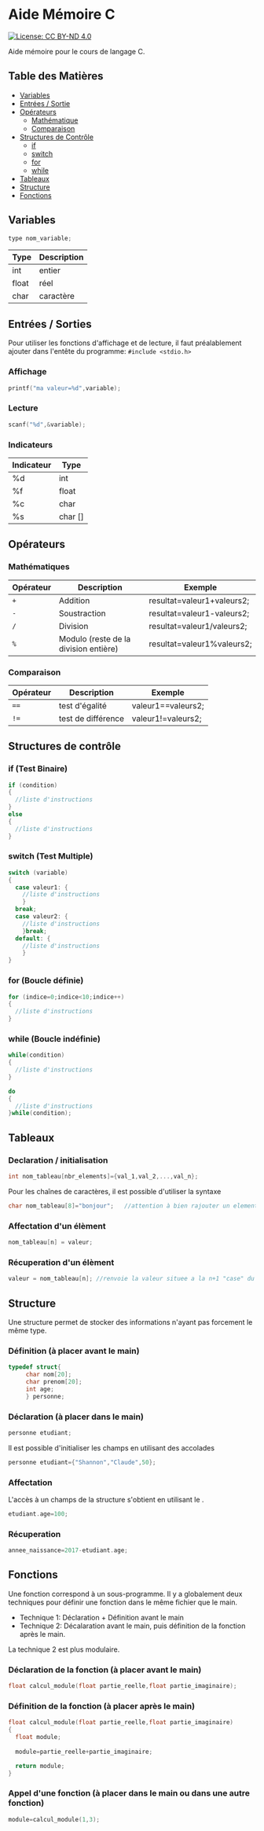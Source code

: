 # Aide Mémoire C

[![License: CC BY-ND 4.0](https://img.shields.io/badge/License-CC%20BY--ND%204.0-lightgrey.svg)](https://creativecommons.org/licenses/by-nd/4.0/)


Aide mémoire pour le cours de langage C.

## Table des Matières

* [Variables](#variables)  
* [Entrées / Sortie](#entrees_sorties)  
* [Opérateurs](#operateurs)
  * [Mathématique](#mathematique) 
  * [Comparaison](#comparaison) 
* [Structures de Contrôle](#structures_controle)
  * [if](#if)
  * [switch](#switch)
  * [for](#for)
  * [while](#while)
* [Tableaux](#tableaux)  
* [Structure](#structure)
* [Fonctions](#fonction)

<a name="variables"/>

## Variables

``` c
type nom_variable;
``` 

Type | Description 
--- | --- 
int | entier
float | réel
char | caractère

<a name="entrees_sorties"/>

## Entrées / Sorties

Pour utiliser les fonctions d'affichage et de lecture, il faut préalablement ajouter dans l'entête du programme: ```#include <stdio.h> ```

### Affichage

``` c
printf("ma valeur=%d",variable);
```

### Lecture

``` c
scanf("%d",&variable);
```

### Indicateurs

Indicateur | Type
--- | ---
%d | int
%f | float
%c | char
%s | char []


<a name="operateurs"/>

## Opérateurs

<a name="mathematique"/>

### Mathématiques

Opérateur | Description | Exemple
--- | --- | ---
```+``` | Addition | resultat=valeur1+valeurs2;
```-``` | Soustraction | resultat=valeur1-valeurs2;
```/``` | Division | resultat=valeur1/valeurs2;
```%``` | Modulo (reste de la division entière) | resultat=valeur1%valeurs2;

<a name="comparison"/>

### Comparaison

Opérateur | Description | Exemple
--- | --- | ---
```==``` | test d'égalité | valeur1==valeurs2;
```!=``` | test de différence | valeur1!=valeurs2;

<a name="structures_controle"/>

## Structures de contrôle

<a name="if"/>

### if (Test Binaire)

``` c
if (condition)
{
  //liste d'instructions
}
else
{
  //liste d'instructions
}
```
<a name="switch"/>

### switch (Test Multiple)

``` c
switch (variable)
{
  case valeur1: {
    //liste d'instructions
    }
  break;
  case valeur2: {
    //liste d'instructions
    }break;
  default: {
    //liste d'instructions
    }
}
```
<a name="for"/>

### for (Boucle définie)

``` c
for (indice=0;indice<10;indice++)
{
  //liste d'instructions
}
```
<a name="while"/>

### while (Boucle indéfinie)

``` c
while(condition)
{
  //liste d'instructions
}
```

``` c
do
{
  //liste d'instructions
}while(condition);
```

<a name="tableaux"/>

## Tableaux

### Declaration / initialisation

``` c
int nom_tableau[nbr_elements]={val_1,val_2,...,val_n};
```

Pour les chaînes de caractères, il est possible d'utiliser la syntaxe

``` c
char nom_tableau[8]="bonjour";   //attention à bien rajouter un element en plus pour stocker le \0
```


### Affectation d'un élèment

``` c
nom_tableau[n] = valeur;
```

### Récuperation d'un élèment

``` c
valeur = nom_tableau[n]; //renvoie la valeur situee a la n+1 "case" du tableau
```

<a name="structure"/>

## Structure

Une structure permet de stocker des informations n'ayant pas forcement le même type.

### Définition (à placer avant le main)

``` c
typedef struct{
     char nom[20];
     char prenom[20];
     int age;
     } personne;
 ```
 
 ### Déclaration (à placer dans le main)
 
 ``` c
 personne etudiant;
 ```
 
 Il est possible d'initialiser les champs en utilisant des accolades
 
  ``` c
 personne etudiant={"Shannon","Claude",50};
 ```
 
 ### Affectation

L'accès à un champs de la structure s'obtient en utilisant le .

``` c
etudiant.age=100;
```

### Récuperation

``` c
annee_naissance=2017-etudiant.age;
```

<a name="fonction"/>

 ## Fonctions
 
 Une fonction correspond à un sous-programme. Il y a globalement deux techniques pour définir une fonction dans le même fichier que le main.
 
 * Technique 1: Déclaration + Définition avant le main
 * Technique 2: Décalaration avant le main, puis définition de la fonction après le main.
 
 La technique 2 est plus modulaire.
 
 ### Déclaration de la fonction (à placer avant le main)
 
 ``` c
 float calcul_module(float partie_reelle,float partie_imaginaire);
 ```
 
 ### Définition de la fonction (à placer après le main)
 
  ``` c
 float calcul_module(float partie_reelle,float partie_imaginaire)
 {
    float module;
    
    module=partie_reelle+partie_imaginaire;
 
    return module;
 }
 ```
  
 ### Appel d'une fonction (à placer dans le main ou dans une autre fonction)

  ``` c
  module=calcul_module(1,3);
   ```
  
